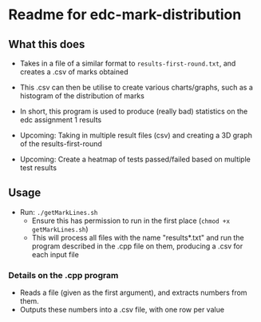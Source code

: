 # Readme for edc-mark-distribution

## What this does
- Takes in a file of a similar format to `results-first-round.txt`, and creates a .csv of marks obtained
- This .csv can then be utilise to create various charts/graphs, such as a histogram of the distribution of marks

- In short, this program is used to produce (really bad) statistics on the edc assignment 1 results

- Upcoming: Taking in multiple result files (csv) and creating a 3D graph of the results-first-round
- Upcoming: Create a heatmap of tests passed/failed based on multiple test results

## Usage
- Run: `./getMarkLines.sh`
	- Ensure this has permission to run in the first place (`chmod +x getMarkLines.sh`)
	- This will process all files with the name "results*.txt" and run the program described in the .cpp file on them, producing a .csv for each input file

### Details on the .cpp program
- Reads a file (given as the first argument), and extracts numbers from them.
- Outputs these numbers into a .csv file, with one row per value
